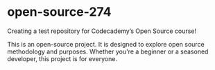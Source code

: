 # open-source-274
Creating a test repository for Codecademy’s Open Source course!

This is an open-source project. It is designed to explore open source methodology and purposes. Whether you're a beginner or a seasoned developer, this project is for everyone.
